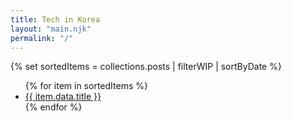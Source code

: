 ```yaml
---
title: Tech in Korea
layout: "main.njk"
permalink: "/"
---
```


<!-- {% set posts = collections.posts | safe %} -->

<!-- {{ posts }} -->

{% set sortedItems = collections.posts | filterWIP | sortByDate %}
<ul>
  {% for item in sortedItems %}<li><a href="{{ item.url }}">{{ item.data.title }}</a></li>{% endfor %}
</ul>